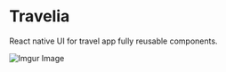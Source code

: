 # Travelia
React native UI for travel app fully reusable components.

![Imgur Image](https://i.ibb.co/hm3d5mv/5c915b13dedf0e26c6a41a96-5ba6c2b3d58ccd10ecf24682-backpack-ui-kit.png)
